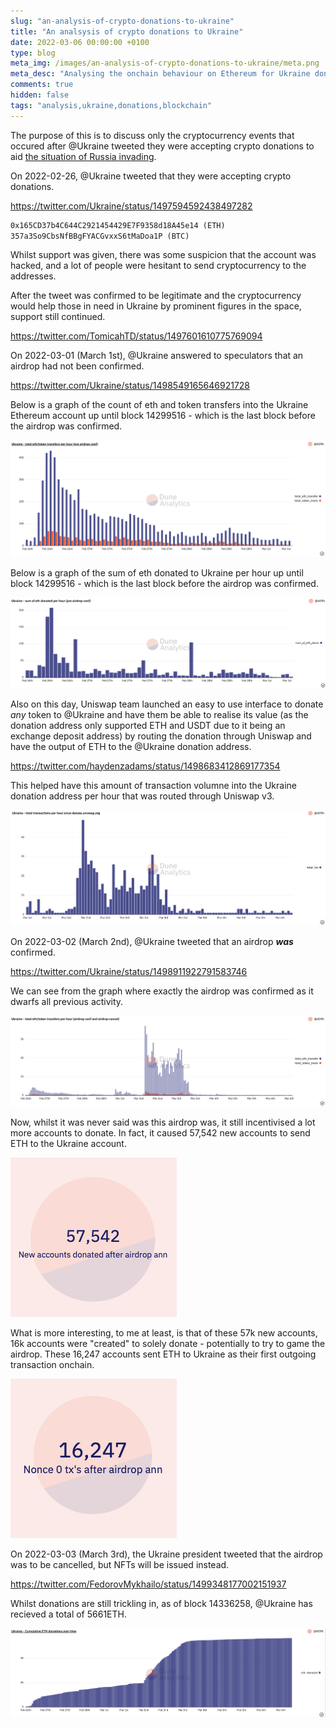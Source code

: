 ```yaml
---
slug: "an-analysis-of-crypto-donations-to-ukraine"
title: "An analsysis of crypto donations to Ukraine"
date: 2022-03-06 00:00:00 +0100
type: blog
meta_img: /images/an-analysis-of-crypto-donations-to-ukraine/meta.png 
meta_desc: "Analysing the onchain behaviour on Ethereum for Ukraine donations"
comments: true
hidden: false
tags: "analysis,ukraine,donations,blockchain"
---
```


The purpose of this is to discuss only the cryptocurrency events that occured after @Ukraine tweeted they were accepting crypto donations to aid [the situation of Russia invading](https://en.wikipedia.org/wiki/2021%E2%80%932022_Russo-Ukrainian_crisis#Escalation_and_invasion_(February_2022_%E2%80%93_present)).

On 2022-02-26, @Ukraine tweeted that they were accepting crypto donations.

https://twitter.com/Ukraine/status/1497594592438497282

```txt
0x165CD37b4C644C2921454429E7F9358d18A45e14 (ETH)
357a3So9CbsNfBBgFYACGvxxS6tMaDoa1P (BTC)
```

Whilst support was given, there was some suspicion that the account was hacked, and a lot of people were hesitant to send cryptocurrency to the addresses.

After the tweet was confirmed to be legitimate and the cryptocurrency would help those in need in Ukraine by prominent figures in the space, support still continued.

https://twitter.com/TomicahTD/status/1497601610775769094

On 2022-03-01 (March 1st), @Ukraine answered to speculators that an airdrop had not been confirmed.

https://twitter.com/Ukraine/status/1498549165646921728

Below is a graph of the count of eth and token transfers into the Ukraine Ethereum account up until block 14299516 - which is the last block before the airdrop was confirmed.

![/images/an-analysis-of-crypto-donations-to-ukraine/3.png](./images/an-analysis-of-crypto-donations-to-ukraine/3.png "https://dune.xyz/queries/477754")

Below is a graph of the sum of eth donated to Ukraine per hour up until block 14299516 - which is the last block before the airdrop was confirmed.

![/images/an-analysis-of-crypto-donations-to-ukraine/4.png](./images/an-analysis-of-crypto-donations-to-ukraine/4.png "https://dune.xyz/queries/477761")

Also on this day, Uniswap team launched an easy to use interface to donate _any_ token to @Ukraine and have them be able to realise its value (as the donation address only supported ETH and USDT due to it being an exchange deposit address) by routing the donation through Uniswap and have the output of ETH to the @Ukraine donation address.

https://twitter.com/haydenzadams/status/1498683412869177354

This helped have this amount of transaction volumne into the Ukraine donation address per hour that was routed through Uniswap v3.

![/images/an-analysis-of-crypto-donations-to-ukraine/9.png](./images/an-analysis-of-crypto-donations-to-ukraine/9.png "https://dune.xyz/queries/477828")


On 2022-03-02 (March 2nd), @Ukraine tweeted that an airdrop ***was*** confirmed.

https://twitter.com/Ukraine/status/1498911922791583746

We can see from the graph where exactly the airdrop was confirmed as it dwarfs all previous activity.

![/images/an-analysis-of-crypto-donations-to-ukraine/7.png](./images/an-analysis-of-crypto-donations-to-ukraine/7.png "https://dune.xyz/queries/477779")

Now, whilst it was never said was this airdrop was, it still incentivised a lot more accounts to donate. In fact, it caused 57,542 new accounts to send ETH to the Ukraine account.

![/images/an-analysis-of-crypto-donations-to-ukraine/5.png](./images/an-analysis-of-crypto-donations-to-ukraine/5.png "https://dune.xyz/queries/466264")

What is more interesting, to me at least, is that of these 57k new accounts, 16k accounts were "created" to solely donate - potentially to try to game the airdrop. These 16,247 accounts sent ETH to Ukraine as their first outgoing transaction onchain.

![/images/an-analysis-of-crypto-donations-to-ukraine/6.png](./images/an-analysis-of-crypto-donations-to-ukraine/6.png "https://dune.xyz/queries/466271")

On 2022-03-03 (March 3rd), the Ukraine president tweeted that the airdrop was to be cancelled, but NFTs will be issued instead.

https://twitter.com/FedorovMykhailo/status/1499348177002151937

Whilst donations are still trickling in, as of block 14336258, @Ukraine has recieved a total of 5661ETH.

![/images/an-analysis-of-crypto-donations-to-ukraine/10.png](./images/an-analysis-of-crypto-donations-to-ukraine/10.png "https://dune.xyz/queries/477840")